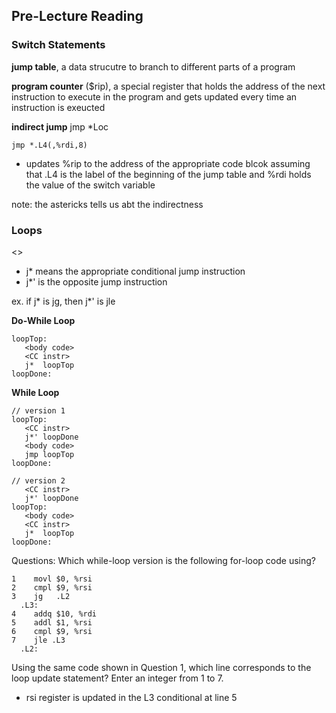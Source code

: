 
## Pre-Lecture Reading
### Switch Statements
**jump table**, a data strucutre to branch to different parts of a program

**program counter** ($rip), a special register that holds the address of the next instruction to execute in the program and gets updated every time an instruction is exeucted

**indirect jump**
jmp *Loc
```
jmp *.L4(,%rdi,8)
```
- updates %rip to the address of the appropriate code blcok assuming that .L4  is the label of the beginning of the jump table and %rdi holds the value of the switch variable

note: the astericks tells us abt the indirectness

### Loops
<<CC instr>>
- j* means the appropriate conditional jump instruction 
- j*' is the opposite jump instruction

ex. if j* is jg, then j*' is jle

**Do-While Loop**
```
loopTop:
   <body code>
   <CC instr>
   j*  loopTop
loopDone:
```

**While Loop**
```
// version 1
loopTop:
   <CC instr>
   j*' loopDone
   <body code>
   jmp loopTop
loopDone:

// version 2
   <CC instr>
   j*' loopDone
loopTop:
   <body code>
   <CC instr>
   j*  loopTop
loopDone:
```

Questions:
Which while-loop version is the following for-loop code using?
```
1    movl $0, %rsi
2    cmpl $9, %rsi
3    jg   .L2
  .L3:
4    addq $10, %rdi
5    addl $1, %rsi
6    cmpl $9, %rsi
7    jle .L3
  .L2:
```
Using the same code shown in Question 1, which line corresponds to the loop update statement? Enter an integer from 1 to 7.
- rsi register is updated in the L3 conditional at line 5
